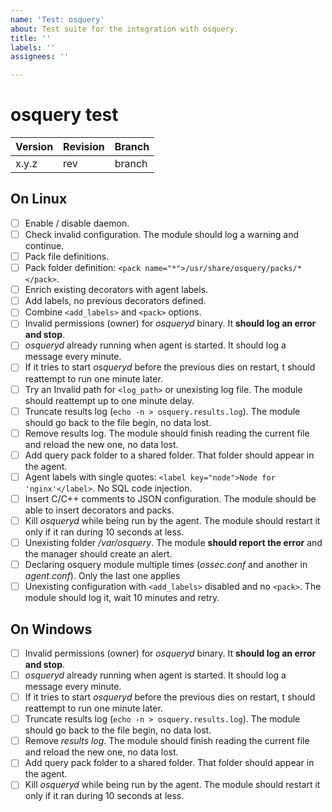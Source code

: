 ```yaml
---
name: 'Test: osquery'
about: Test suite for the integration with osquery.
title: ''
labels: ''
assignees: ''

---
```


# osquery test

| Version | Revision | Branch |
| --- | --- | --- |
| x.y.z | rev | branch |

## On Linux

- [ ] Enable / disable daemon.
- [ ] Check invalid configuration. The module should log a warning and continue.
- [ ] Pack file definitions.
- [ ] Pack folder definition: `<pack name="*">/usr/share/osquery/packs/*</pack>`.
- [ ] Enrich existing decorators with agent labels.
- [ ] Add labels, no previous decorators defined.
- [ ] Combine `<add_labels>` and `<pack>` options.
- [ ] Invalid permissions (owner) for *osqueryd* binary. It **should log an error and stop**.
- [ ] *osqueryd* already running when agent is started. It should log a message every minute.
- [ ] If it tries to start *osqueryd* before the previous dies on restart, t should reattempt to run one minute later.
- [ ] Try an Invalid path for `<log_path>` or unexisting log file. The module should reattempt up to one minute delay.
- [ ] Truncate results log (`echo -n > osquery.results.log`). The module should go back to the file begin, no data lost.
- [ ] Remove results log. The module should finish reading the current file and reload the new one, no data lost.
- [ ] Add query pack folder to a shared folder. That folder should appear in the agent.
- [ ] Agent labels with single quotes: `<label key="node">Node for 'nginx'</label>`. No SQL code injection.
- [ ] Insert C/C++ comments to JSON configuration. The module should be able to insert decorators and packs.
- [ ] Kill *osqueryd* while being run by the agent. The module should restart it only if it ran during 10 seconds at less.
- [ ] Unexisting folder */var/osquery*. The module **should report the error** and the manager should create an alert.
- [ ] Declaring osquery module multiple times (*ossec.conf* and another in *agent.conf*). Only the last one applies
- [ ] Unexisting configuration with `<add_labels>` disabled and no `<pack>`. The module should log it, wait 10 minutes and retry.

## On Windows

- [ ] Invalid permissions (owner) for *osqueryd* binary. It **should log an error and stop**.
- [ ] *osqueryd* already running when agent is started. It should log a message every minute.
- [ ] If it tries to start *osqueryd* before the previous dies on restart, t should reattempt to run one minute later.
- [ ] Truncate results log (`echo -n > osquery.results.log`). The module should go back to the file begin, no data lost.
- [ ] Remove *results log*. The module should finish reading the current file and reload the new one, no data lost.
- [ ] Add query pack folder to a shared folder. That folder should appear in the agent.
- [ ] Kill *osqueryd* while being run by the agent. The module should restart it only if it ran during 10 seconds at less.

